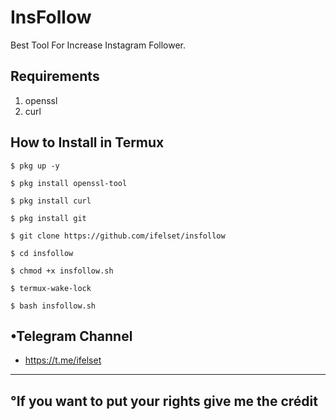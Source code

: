 # InsFollow

Best Tool For Increase Instagram Follower.

## Requirements
1. openssl
2. curl

## How to Install in Termux

`$ pkg up -y`

`$ pkg install openssl-tool`

`$ pkg install curl`

`$ pkg install git`

`$ git clone https://github.com/ifelset/insfollow`

`$ cd insfollow`

`$ chmod +x insfollow.sh`

`$ termux-wake-lock`

`$ bash insfollow.sh`

## •Telegram Channel
* https://t.me/ifelset
---


## °If you want to put your rights give me the crédit
